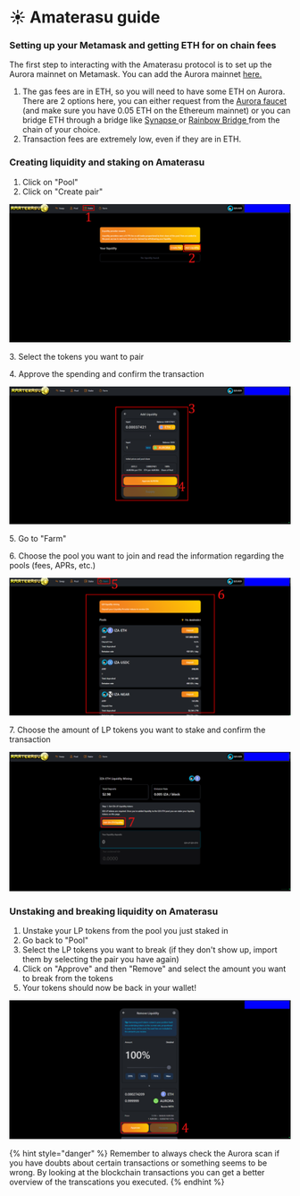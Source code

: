 # ☀ Amaterasu guide

### Setting up your Metamask and getting ETH for on chain fees

The first step to interacting with the Amaterasu protocol is to set up the Aurora mainnet on Metamask. You can add the Aurora mainnet [here.](https://aurora.dev/start)

1. The gas fees are in ETH, so you will need to have some ETH on Aurora. There are 2 options here, you can either request from the [Aurora faucet](https://aurora.dev/faucet) (and make sure you have 0.05 ETH on the Ethereum mainnet) or you can bridge ETH through a bridge like [Synapse ](https://synapseprotocol.com)or [Rainbow Bridge ](https://rainbowbridge.app/transfer)from the chain of your choice.
2. Transaction fees are extremely low, even if they are in ETH.

### Creating liquidity and staking on Amaterasu

1. Click on "Pool"
2. Click on "Create pair"

![](<../.gitbook/assets/image (4).png>)

3\. Select the tokens you want to pair

4\. Approve the spending and confirm the transaction

![](<../.gitbook/assets/image (2) (1) (1).png>)

5\. Go to "Farm"

6\. Choose the pool you want to join and read the information regarding the pools (fees, APRs, etc.)

![](<../.gitbook/assets/image (5).png>)

7\. Choose the amount of LP tokens you want to stake and confirm the transaction

![](<../.gitbook/assets/image (3).png>)

### Unstaking and breaking liquidity on Amaterasu

1. Unstake your LP tokens from the pool you just staked in
2. Go back to "Pool"
3. Select the LP tokens you want to break (if they don't show up, import them by selecting the pair you have again)
4. Click on "Approve" and then "Remove" and select the amount you want to break from the tokens
5. Your tokens should now be back in your wallet!

![](<../.gitbook/assets/image (1) (1).png>)

{% hint style="danger" %}
Remember to always check the Aurora scan if you have doubts about certain transactions or something seems to be wrong. By looking at the blockchain transactions you can get a better overview of the transcations you executed.
{% endhint %}
